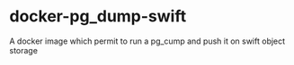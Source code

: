 # docker-pg_dump-swift
A docker image which permit to run a pg_cump and push it on swift object storage
